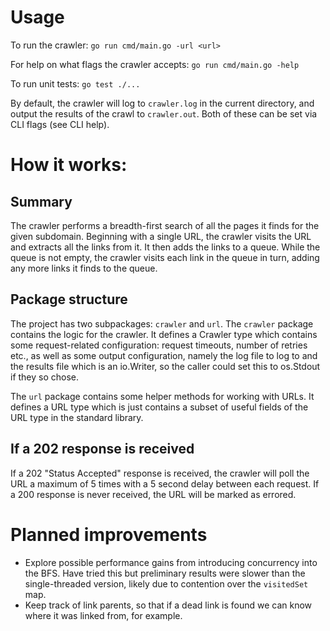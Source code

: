 # Usage
To run the crawler:
`go run cmd/main.go -url <url>`

For help on what flags the crawler accepts:
`go run cmd/main.go -help`

To run unit tests:
`go test ./...`

By default, the crawler will log to `crawler.log` in the current directory, and output the results of the crawl to `crawler.out`. Both of these can be set via CLI flags (see CLI help).

# How it works:
## Summary
The crawler performs a breadth-first search of all the pages it finds for the given subdomain. Beginning with a single URL, the crawler visits the URL and extracts all the links from it. It then adds the links to a queue. While the queue is not empty, the crawler visits each link in the queue in turn, adding any more links it finds to the queue.

## Package structure
The project has two subpackages: `crawler` and `url`. The `crawler` package contains the logic for the crawler. It defines a Crawler type which contains some request-related configuration: request timeouts, number of retries etc., as well as some output configuration, namely the log file to log to and the results file which is an io.Writer, so the caller could set this to os.Stdout if they so chose.

The `url` package contains some helper methods for working with URLs. It defines a URL type which is just contains a subset of useful fields of the URL type in the standard library.

## If a 202 response is received
If a 202 "Status Accepted" response is received, the crawler will poll the URL a maximum of 5 times with a 5 second delay between each request. If a 200 response is never received, the URL will be marked as errored.

# Planned improvements
- Explore possible performance gains from introducing concurrency into the BFS. Have tried this but preliminary results were slower than the single-threaded version, likely due to contention over the `visitedSet` map.
- Keep track of link parents, so that if a dead link is found we can know where it was linked from, for example.
